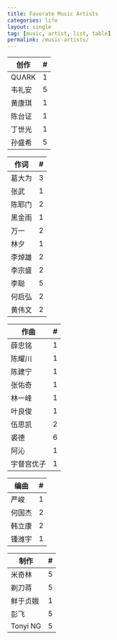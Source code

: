 ```yaml
---
title: Favorate Music Artists
categories: life
layout: single
tag: [music, artist, list, table]
permalink: /music-artists/
---
```


<script src="/assets/js/sortable.js"></script>

<div class="mc_row">
  <div class="mc_column">
    <table class="sortable">
      <thead>
        <tr><th>创作</th><th id="th1">#</th></tr>
      </thead>
      <tbody>
        <tr><td>QUɅRK</td><td>1</td></tr>
        <tr><td>韦礼安</td><td>5</td></tr>
        <tr><td>黄康琪</td><td>1</td></tr>
        <tr><td>陈台证</td><td>1</td></tr>
        <tr><td>丁世光</td><td>1</td></tr>
        <tr><td>孙盛希</td><td>5</td></tr>
      </tbody>
    </table>
  </div>
  <div class="mc_column">
    <table class="sortable">
      <thead>
        <tr><th>作词</th><th id="th2">#</th></tr>
      </thead>
      <tbody>
        <tr><td>葛大为</td><td>3</td></tr>
        <tr><td>张武</td><td>1</td></tr>
        <tr><td>陈耶门</td><td>2</td></tr>
        <tr><td>黑金雨</td><td>1</td></tr>
        <tr><td>万一</td><td>2</td></tr>
        <tr><td>林夕</td><td>1</td></tr>
        <tr><td>李焯雄</td><td>2</td></tr>
        <tr><td>李宗盛</td><td>2</td></tr>
        <tr><td>李聪</td><td>5</td></tr>
        <tr><td>何启弘</td><td>2</td></tr>
        <tr><td>黄伟文</td><td>2</td></tr>
      </tbody>
    </table>
  </div>

  <div class="mc_column">
    <table class="sortable">
      <thead>
        <tr><th>作曲</th><th id="th3">#</th></tr>
      </thead>
      <tbody>
        <tr><td>薛忠铭</td><td>1</td></tr>
        <tr><td>陈耀川</td><td>1</td></tr>
        <tr><td>陈建宁</td><td>1</td></tr>
        <tr><td>张佑奇</td><td>1</td></tr>
        <tr><td>林一峰</td><td>1</td></tr>
        <tr><td>叶良俊</td><td>1</td></tr>
        <tr><td>伍思凯</td><td>2</td></tr>
        <tr><td>裘德</td><td>6</td></tr>
        <tr><td>阿沁</td><td>1</td></tr>
        <tr><td>宇督宫优子</td><td>1</td></tr>
      </tbody>
    </table>
  </div>
  
  <div class="mc_column">
    <table class="sortable">
      <thead>
        <tr><th>编曲</th><th id="th4">#</th></tr>
      </thead>
      <tbody>
        <tr><td>严峻</td><td>1</td></tr>
        <tr><td>何国杰</td><td>2</td></tr>
        <tr><td>韩立康</td><td>2</td></tr>
        <tr><td>锺潍宇</td><td>1</td></tr>
      </tbody>
    </table>
  </div>
  
  <div class="mc_column">
    <table class="sortable">
      <thead>
        <tr><th>制作</th><th id="th5">#</th></tr>
      </thead>
      <tbody>
        <tr><td>米奇林</td><td>5</td></tr>
        <tr><td>剃刀蒋</td><td>5</td></tr>
        <tr><td>鲜于贞娥</td><td>1</td></tr>
        <tr><td>彭飞</td><td>5</td></tr>
        <tr><td>Tonyi NG</td><td>5</td></tr>
      </tbody>
    </table>
  </div>
<script>
  window.addEventListener('load', function () {
    const el1 = document.getElementById('th1')
    if (el1) {
      el1.click()
    }
    const el2 = document.getElementById('th2')
    if (el2) {
      el2.click()
    }
    const el3 = document.getElementById('th3')
    if (el3) {
      el3.click()
    }
    const el4 = document.getElementById('th4')
    if (el4) {
      el4.click()
    }
    const el5 = document.getElementById('th5')
    if (el5) {
      el5.click()
    }
  })
</script>
</div>


